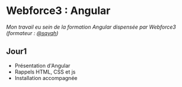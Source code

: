 # Webforce3 : Angular

*Mon travail eu sein de la formation Angular dispensée par  Webforce3 (formateur : [@sqyqh](https://github.com/sqyqh))*

## Jour1
- Présentation d'Angular
- Rappels HTML, CSS et js
- Installation accompagnée
